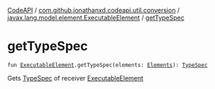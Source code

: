 [CodeAPI](../../index.md) / [com.github.jonathanxd.codeapi.util.conversion](../index.md) / [javax.lang.model.element.ExecutableElement](index.md) / [getTypeSpec](.)

# getTypeSpec

`fun `[`ExecutableElement`](http://docs.oracle.com/javase/6/docs/api/javax/lang/model/element/ExecutableElement.html)`.getTypeSpec(elements: `[`Elements`](http://docs.oracle.com/javase/6/docs/api/javax/lang/model/util/Elements.html)`): `[`TypeSpec`](../../com.github.jonathanxd.codeapi.base/-type-spec/index.md)

Gets [TypeSpec](../../com.github.jonathanxd.codeapi.base/-type-spec/index.md) of receiver [ExecutableElement](http://docs.oracle.com/javase/6/docs/api/javax/lang/model/element/ExecutableElement.html)

